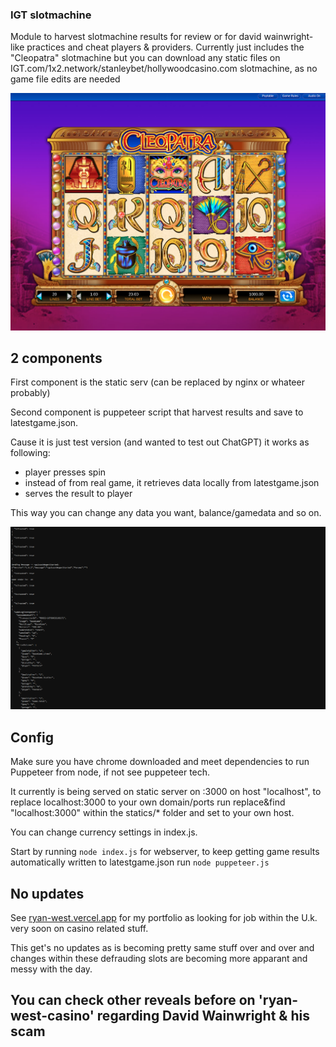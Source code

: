 ### IGT slotmachine
Module to harvest slotmachine results for review or for david wainwright-like practices and cheat players & providers.
Currently just includes the  "Cleopatra" slotmachine but you can download any static files on IGT.com/1x2.network/stanleybet/hollywoodcasino.com slotmachine, as no game file edits are needed

![alt_box](https://raw.githubusercontent.com/tciryanw/igt_cleopatra-slot/main/git_img/preview.png)

## 2 components
First component is the static serv (can be replaced by nginx or whateer probably)

Second component is puppeteer script that harvest results and save to latestgame.json.

Cause it is just test version (and wanted to test out ChatGPT) it works as following:
- player presses spin
- instead of from real game, it retrieves data locally from latestgame.json
- serves the result to player

This way you can change any data you want, balance/gamedata and so on. 

![alt_box](https://raw.githubusercontent.com/tciryanw/igt_cleopatra-slot/main/git_img/puppet.png)

## Config
Make sure you have chrome downloaded and meet dependencies to run Puppeteer from node, if not see puppeteer tech.

It currently is being served on static server on :3000 on host "localhost", to replace localhost:3000 to your own domain/ports run replace&find "localhost:3000" within the statics/* folder and set to your own host.

You can change currency settings in index.js. 

Start by running `node index.js` for webserver, to keep getting game results automatically written to latestgame.json run `node puppeteer.js`

## No updates
See [ryan-west.vercel.app](ryan-west.vercel.app) for my portfolio as looking for job within the U.k. very soon on casino related stuff.

This get's no updates as is becoming pretty same stuff over and over and changes within these defrauding slots are becoming more apparant and messy with the day.



## You can check other reveals before on 'ryan-west-casino' regarding David Wainwright & his scam

